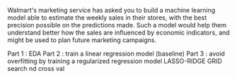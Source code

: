 Walmart's marketing service has asked you to build a machine learning model able to estimate the weekly sales in their stores, with the best precision possible on the predictions made. Such a model would help them understand better how the sales are influenced by economic indicators, and might be used to plan future marketing campaigns.

Part 1 : EDA
Part 2 : train a linear regression model (baseline)
Part 3 : avoid overfitting by training a regularized regression model LASSO-RIDGE GRID search nd cross val
